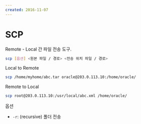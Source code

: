 ```yaml
---
created: 2016-11-07
---
```

# SCP

Remote - Local 간 파일 전송 도구.

```bash
scp [옵션] <원본 파일 / 경로> <전송 위치 파일 / 경로>
```

Local to Remote

```bash
scp /home/myhome/abc.tar oracle@203.0.113.10:/home/oracle/
```

Remote to Local

```bash
scp root@203.0.113.10:/usr/local/abc.xml /home/oracle/
```

옵션

- `-r`: (recursive) 폴더 전송
